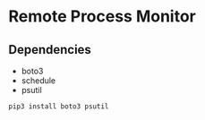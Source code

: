 # Remote Process Monitor

## Dependencies
* boto3
* schedule
* psutil

```python
pip3 install boto3 psutil
```

